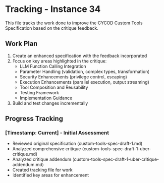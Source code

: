 # Tracking - Instance 34

This file tracks the work done to improve the CYCOD Custom Tools Specification based on the critique feedback.

## Work Plan

1. Create an enhanced specification with the feedback incorporated
2. Focus on key areas highlighted in the critique:
   - LLM Function Calling Integration
   - Parameter Handling (validation, complex types, transformation)
   - Security Enhancements (privilege control, escaping)
   - Execution Enhancements (parallel execution, output streaming)
   - Tool Composition and Reusability
   - Testing Framework
   - Implementation Guidance
3. Build and test changes incrementally

## Progress Tracking

### [Timestamp: Current] - Initial Assessment

- Reviewed original specification (custom-tools-spec-draft-1.md)
- Analyzed comprehensive critique (custom-tools-spec-draft-1-uber-critique.md)
- Analyzed critique addendum (custom-tools-spec-draft-1-uber-critique-addendum.md)
- Created tracking file for work
- Identified key areas for enhancement